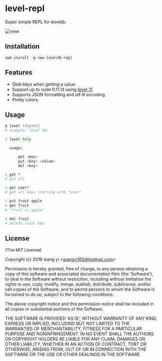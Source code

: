 
# level-repl

  Super simple REPL for leveldb.

  ![view](https://cldup.com/ufKEFH-snQ.png)

## Installation

    npm install -g new-leveldb-repl

## Features

- Glob keys when getting a value.
- Support up to node 0.11.14 using [level-11](https://npmjs.org/package/level-11).
- Supports JSON formatting and utf-8 encoding.
- Pretty colors.

## Usage

```bash
$ level [dbpath]
# example: level db/

> level help

  usage:

      get <key>
      put <key> <value>
      del <key>

> get *
# get all

> get user*
# get all keys starting with "user"

> put fruit apple
> get fruit
# "fruit => apple"

> del fruit
# delete fruit key
```

## License

(The MIT License)

Copyright (c) 2019 wang yi &lt;wangyi160@hotmail.com&gt;

Permission is hereby granted, free of charge, to any person obtaining
a copy of this software and associated documentation files (the
'Software'), to deal in the Software without restriction, including
without limitation the rights to use, copy, modify, merge, publish,
distribute, sublicense, and/or sell copies of the Software, and to
permit persons to whom the Software is furnished to do so, subject to
the following conditions:

The above copyright notice and this permission notice shall be
included in all copies or substantial portions of the Software.

THE SOFTWARE IS PROVIDED 'AS IS', WITHOUT WARRANTY OF ANY KIND,
EXPRESS OR IMPLIED, INCLUDING BUT NOT LIMITED TO THE WARRANTIES OF
MERCHANTABILITY, FITNESS FOR A PARTICULAR PURPOSE AND NONINFRINGEMENT.
IN NO EVENT SHALL THE AUTHORS OR COPYRIGHT HOLDERS BE LIABLE FOR ANY
CLAIM, DAMAGES OR OTHER LIABILITY, WHETHER IN AN ACTION OF CONTRACT,
TORT OR OTHERWISE, ARISING FROM, OUT OF OR IN CONNECTION WITH THE
SOFTWARE OR THE USE OR OTHER DEALINGS IN THE SOFTWARE.
